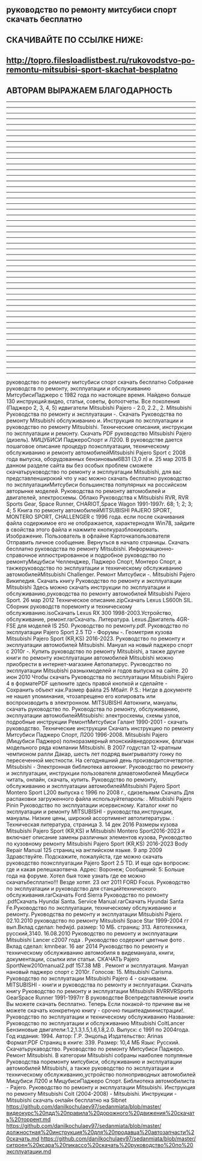 руководство по ремонту митсубиси спорт скачать бесплатно
--------------------------------------------------
СКАЧИВАЙТЕ ПО ССЫЛКЕ НИЖЕ:
--------------------------------------------------
http://topro.filesloadlistbest.ru/rukovodstvo-po-remontu-mitsubisi-sport-skachat-besplatno
--------------------------------------------------
АВТОРАМ ВЫРАЖАЕМ БЛАГОДАРНОСТЬ
--------------------------------------------------
--------------------------------------------------
--------------------------------------------------
--------------------------------------------------
--------------------------------------------------
--------------------------------------------------
--------------------------------------------------
--------------------------------------------------
--------------------------------------------------
--------------------------------------------------
--------------------------------------------------
--------------------------------------------------
--------------------------------------------------
--------------------------------------------------
--------------------------------------------------
--------------------------------------------------
--------------------------------------------------
--------------------------------------------------
--------------------------------------------------
--------------------------------------------------
--------------------------------------------------
--------------------------------------------------
--------------------------------------------------
--------------------------------------------------
--------------------------------------------------
--------------------------------------------------
--------------------------------------------------
--------------------------------------------------
--------------------------------------------------
--------------------------------------------------
--------------------------------------------------
--------------------------------------------------
--------------------------------------------------
--------------------------------------------------
--------------------------------------------------
--------------------------------------------------
--------------------------------------------------
--------------------------------------------------
--------------------------------------------------
--------------------------------------------------
--------------------------------------------------
--------------------------------------------------
--------------------------------------------------
--------------------------------------------------
--------------------------------------------------
--------------------------------------------------
--------------------------------------------------
--------------------------------------------------
--------------------------------------------------
--------------------------------------------------
руководство по ремонту митсубиси спорт скачать бесплатно Собрание руководств по ремонту, эксплуатации и обслуживанию МитсубисиПаджеро с 1982 года по настоящее время. Найдено больше 130 инструкций:видео, статьи, советы, фотоотчеты. Все поколения (Паджеро 2, 3, 4, 5) идвигатели Mitsubishi Pajero - 2.0, 2.2., 2. Mitsubishi Руководства по ремонту и эксплуатации -. Скачать Руководства по ремонту Mitsubishi обслуживанию и. Инструкция по эксплуатации и руководство по ремонту Mitsubishi. Технические описания, инструкции по эксплуатации и ремонту. Скачать PDF руководство Mitsubishi Pajero (дизель).  МИЦУБИСИ ПаджероСпорт и Л200.  В руководстве дается пошаговое описание процедур поэксплуатации, техническому обслуживанию и ремонту автомобилейMitsubishi Pajero Sport с 2008 года выпуска, оборудованных бензиновым6В31 (3,0 л) и. 25 мар 2015  В данном разделе сайта вы без особых проблем сможете скачатьруководство по ремонту и эксплуатации Mitsubishi, для вас представленширокий  что у нас можно скачать бесплатно руководство по эксплуатацииМитсубиси большинства популярных на российском авторынке моделей. Руководства по ремонту автомобилей и двигателей, электросхемы.  Облако Руководства к Mitsubishi RVR, RVR Sports Gear, Space Runner, CHARIOT,Space Wagon 1991-1997г. 68; 1; 2; 3; 4; 5  Книга по ремонту автомобилейMITSUBISHI PAJERO SPORT, MONTERO SPORT, CHALLENGER с 1996 года. если после скачивания файла содержимое его не отображается, характернодля Win78, зайдите в свойства этого файла и нажмите кнопкуразблокировать.  Изображение. Пользователь в офлайне Карточкапользователя Отправить личное сообщение. Вернуться в начало страницы. Скачать бесплатно руководства по ремонту Mitsubishi.  Информационно-справочное иллюстрированное и подробное руководство по ремонтуМицубиси Челленджер, Паджеро Спорт, Монтеро Спорт, а такжеруководство по эксплуатации и техническому обслуживанию автомобилейMitsubishi Challenger. Ремонт Митсубиси -. Mitsubishi Pajero  Википедия. Скачать книгу Руководство по ремонту и эксплуатации Mitsubishi
Здесь можно скачать инструкции по эксплуатации и обслуживанию,руководства по ремонту автомобилей Mitsubishi Pajero Sport. 26 мар 2012  Техническое описание.zipСкачать Lexus LS600h SIL. Сборник руководств поремонту и техническому обслуживанию.isoСкачать Lexus RX 300 1998-2003.Устройство, обслуживание, ремонт.rarСкачать. Литература. Lexus.Двигатель 4GR-FSE для моделей IS 250. Руководство по ремонту.pdf. Руководство по эксплуатации Pajero Sport 2.5 TD - Форумы -. Геометрия кузова Mitsubishi Pajero Sport (KR,KS) 2016-2023. Руководство по ремонту и эксплуатации автомобилей Mitsubishi. Мануал на новый паджеро спорт с 2010г -. Купить руководство по ремонту Mitsubishi, а также другие книги по ремонту иэксплуатации автомобилей Mitsubishi можно приобрести в интернет-магазине Автопапирус. Руководство по эксплуатации Mitsubishi разныхмоделей и годов выпуска на сайте. 20 июн 2010  Чтобы скачать Руководства по эксплуатации Mitsubishi Pajero 4 в форматеPDF щелкните здесь правой кнопкой и сделайте - Cохранить объект как.Размер файла 25 Мбайт. P.S.: Нигде в документе не нашел упоминания, чтозапрещено его копировать или воспроизводить в электронном. MITSUBISHI  Автокниги, мануалы, скачать руководство по. Руководства по ремонту, обслуживанию, эксплуатации автомобилейMitsubishi: электросхемы, схемы узлов, подробные инструкции   РемонтМитсубиси Галант 1990-2001 - скачать руководство. Технические инструкции Скачать инструкцию по ремонту Митсубиси Паджеро Спорт, Л200 1996-2008. Mitsubishi Pajero (Мицубиси Паджеро)  полноразмерный японскийвнедорожник, флагман модельного ряда компании Mitsubishi. В 2007 годустал 12-кратным чемпионом ралли Дакар, шесть лет подряд выигрывалэту гонку по пересеченной местности. На сегодняшний день производитсячетвртое. Mitsubishi - Электронная библиотека автокниг. Руководство по ремонту и эксплуатации, инструкции пользователя дляавтомобилей Мицубиси читать, онлайн, скачать, купить.
Руководство по ремонту, обслуживанию и эксплуатации автомобилейMitsubishi Pajero Sport  Montero Sport  L200 выпуска с 1996 по 2008 г., сдизельным  Скачать Для распаковки загруженного файла используйтепароль: . Mitsubishi Pajero Pinin Руководство по эксплуатации исервисному. Каталог книг по эксплуатации и ремонту MITSUBISHI - руководства,инструкции, мануалы. Низкие цены, широкий ассортимент автолитературы. : Техническая литература, страница 3. 14 дек 2016  Размеры кузова Mitsubishi Pajero Sport (KR,KS) и Mitsubishi Montero Sport2016-2023 и включает описание замены различных элементов кузова, Руководство по кузовному ремонту Mitsubishi Pajero Sport (KR,KS) 2016-2023 Body Repair Manual 125 страниц на английском языке. 9 апр 2009  Здравствуйте. Подскажите, пожалуйста, где можно скачать руководство поэксплуатации Pajero Sport 2.5 TD. И еще одн вопросик: где и какая релешкаотвеча.  Адрес: Воронеж; Сообщений: 5: Больше года на форуме. Хотел быя тоже узнать где ее можно скачатьбесплатно!!! Везде хотят. 23 окт 2011  FORD Focus. Руководство по эксплуатации и руководство для станцийтехнического обслуживания.rarСкачать Ford Sierra Руководство по ремонту .pdfСкачать Hyundai Santa. Service Manual.rarСкачать Hyundai Santa Fe.Руководство по эксплуатации, техническому обслуживанию и ремонту. Руководства по ремонту и эксплуатации Mitsubishi Pajero. 02.10.2010 руководство по ремонту Mitsubishi Space Star 1999-2004 гг вып.Вклад сделал: hedwjd. размер: 10 МБ. страниц: 313. Автотехника, русский,3140. 16.08.2010 Руководство по ремонту и эксплуатации Mitsubishi Lancer с2007 года . Руководство содержит цветные фото . Вклад сделал: kmnbear. 16 авг 2014  Руководство по ремонту и техническому обслуживанию автомобиля в видемануала, книги, документации, ссылки или статьи.   СКАЧАТЬ  Pajero SportNew2010manual2.pdf 157.38 MB . Ремонт и эксплуатация. Мануал нановый паджеро спорт с 2010г. Голосов: 15. Mitsubishi Carisma. Руководство по эксплуатации Mitsubishi Pajero 4 - скачиваем. MITSUBISHI - книги и руководства по ремонту и эксплуатации. Скачать книгу Руководство по ремонту и эксплуатации Mitsubishi RVRRVRSports GearSpace Runner 1991-1997гг В руководстве  Всепредставленные книги Вы можете скачать бесплатно. Теперь  Если покакой-то причине вы не можете скачать конкретную книгу - срочно пишитеадминистрации!. Руководство по эксплуатации и техническому обслуживанию
Название: Руководство по эксплуатации и обслуживанию Mitsubishi ColtLancer Бензиновые двигатели:1.2,1.3,1.5,1.6,1.8,2.0. Выпуск: с 1991 по 2004года. Год издания: 1994. Автор: Г.Р. Энцольд Издательство: Arinas Формат:PDF Страниц в книге: 339. Размер: 10,4 МБ Язык: Русский. Скачатьрукаводство. Руководство по ремонту Митсубиси Паджеро. Ремонт Mitsubishi. В категории Mitsubishi собраны наиболее популяные Руководства поремонту митсубиси, обслуживанию и эксплуатации автомобилей Mitsubishi, а также руководство по эксплуатации и техническому обслуживанию,устройство полноприводных автомобилей Мицубиси Л200 и МицубисиПаджеро Спорт. Библиотека автомобилиста - Pajero. Руководство по ремонту и эксплуатации Mitsubishi. Инструкция по ремонту Mitsubishi Colt (2004-2008) - Mitsubishi. Инструкции - Mitsubishi скачать онлайн бесплатно на Sibnet
https://github.com/danilkochulaev97/sedanmiata/blob/master/видеокурс%20пдд%20правила%20дорожного%20движения%20скачать%20торрент.md
https://github.com/danilkochulaev97/sedanmiata/blob/master/должностная%20инструкция%20для%20продавца%20автозапчасти%20скачать.md
https://github.com/danilkochulaev97/sedanmiata/blob/master/ситроен%20ксара%20пикассо%20скачать%20руководство%20по%20эксплуатации.md